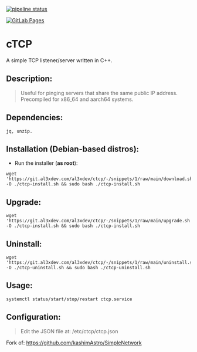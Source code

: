 
<a href="https://git.al3xdev.com/al3xdev/ctcp/-/commits/master"><img alt="pipeline status" src="https://git.al3xdev.com/al3xdev/ctcp/badges/master/pipeline.svg" /></a>

<a href="https://git.al3xdev.com/al3xdev/ctcp" target="_blank" title="Open Page">
  <img
    src="https://img.shields.io/badge/GitLab-repo-908a85?logo=gitlab"
    alt="GitLab Pages"
  />
</a>


# cTCP

A simple TCP listener/server written in C++.

## Description:

> Useful for pinging servers that share the same public IP address.
> Precompiled for x86_64 and aarch64 systems.

## Dependencies:

`jq, unzip.`

## Installation (Debian-based distros):

- Run the installer (<b>as root</b>):

<pre><code>wget 'https://git.al3xdev.com/al3xdev/ctcp/-/snippets/1/raw/main/download.sh' -O ./ctcp-install.sh && sudo bash ./ctcp-install.sh</code></pre>

## Upgrade:

<pre><code>wget 'https://git.al3xdev.com/al3xdev/ctcp/-/snippets/1/raw/main/upgrade.sh' -O ./ctcp-install.sh && sudo bash ./ctcp-install.sh</code></pre>

## Uninstall:

<pre><code>wget 'https://git.al3xdev.com/al3xdev/ctcp/-/snippets/1/raw/main/uninstall.sh' -O ./ctcp-uninstall.sh && sudo bash ./ctcp-uninstall.sh</code></pre>

## Usage:

<pre><code>systemctl status/start/stop/restart ctcp.service</code></pre>

## Configuration:

> Edit the JSON file at: /etc/ctcp/ctcp.json

Fork of: https://github.com/kashimAstro/SimpleNetwork

